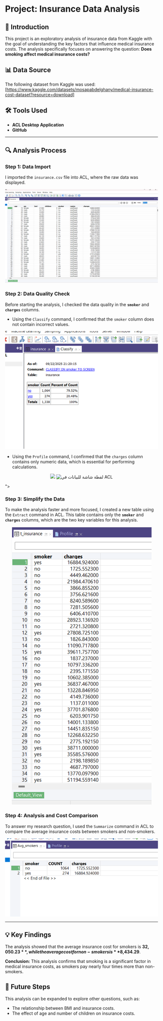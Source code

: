 # Project: Insurance Data Analysis

## 📝 Introduction
This project is an exploratory analysis of insurance data from Kaggle with the goal of understanding the key factors that influence medical insurance costs. The analysis specifically focuses on answering the question: **Does smoking affect medical insurance costs?**

## 📊 Data Source
The following dataset from Kaggle was used: [https://www.kaggle.com/datasets/mosapabdelghany/medical-insurance-cost-dataset?resource=download]

## 🛠️ Tools Used
- **ACL Desktop Application**
- **GitHub**

---

## 🔍 Analysis Process

### Step 1: Data Import
I imported the `insurance.csv` file into ACL, where the raw data was displayed.

<p align="center">
  <img src="https://raw.githubusercontent.com/Zaidrawahneh/Insurance-Data-Analysis/4c5b02e37120f5d2666bc3cc7769e4c3ac394084/1GIT.png">
</p>

### Step 2: Data Quality Check
Before starting the analysis, I checked the data quality in the **`smoker`** and **`charges`** columns.
- Using the `Classify` command, I confirmed that the `smoker` column does not contain incorrect values.

<p align="center">
  <img src="https://github.com/Zaidrawahneh/Insurance-Data-Analysis/blob/main/Classify.png?raw=true">
</p>

- Using the `Profile` command, I confirmed that the `charges` column contains only numeric data, which is essential for performing calculations.

<p align="center">
  <img src="<p align="center">
  <img src="https://github.com/YourUsername/YourRepoName/raw/main/image_400e8f.png" alt="لقطة شاشة للبيانات في ACL">
</p>">
</p>

### Step 3: Simplify the Data
To make the analysis faster and more focused, I created a new table using the `Extract` command in ACL. This table contains only the **`smoker`** and **`charges`** columns, which are the two key variables for this analysis.

<p align="center">
  <img src="https://github.com/Zaidrawahneh/Insurance-Data-Analysis/blob/main/extract.png?raw=true">
</p>

### Step 4: Analysis and Cost Comparison
To answer my research question, I used the `Summarize` command in ACL to compare the average insurance costs between smokers and non-smokers.

<p align="center">
  <img src="https://github.com/Zaidrawahneh/Insurance-Data-Analysis/blob/main/Avg.png?raw=true">
</p>

---

## 💡 Key Findings

The analysis showed that the average insurance cost for smokers is **$32,050.23**, while the average cost for non-smokers is **$8,434.29**.

**Conclusion:**
This analysis confirms that smoking is a significant factor in medical insurance costs, as smokers pay nearly four times more than non-smokers.

## 🚀 Future Steps
This analysis can be expanded to explore other questions, such as:
- The relationship between BMI and insurance costs.
- The effect of age and number of children on insurance costs.
